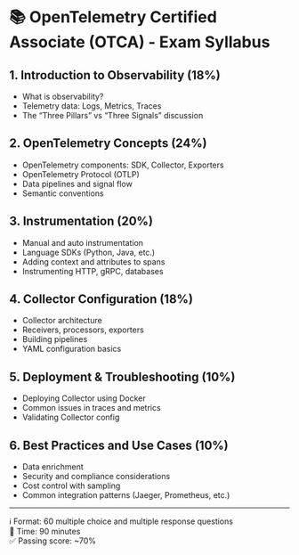 # 📚 OpenTelemetry Certified Associate (OTCA) - Exam Syllabus

## 1. Introduction to Observability (18%)
- What is observability?
- Telemetry data: Logs, Metrics, Traces
- The “Three Pillars” vs “Three Signals” discussion

## 2. OpenTelemetry Concepts (24%)
- OpenTelemetry components: SDK, Collector, Exporters
- OpenTelemetry Protocol (OTLP)
- Data pipelines and signal flow
- Semantic conventions

## 3. Instrumentation (20%)
- Manual and auto instrumentation
- Language SDKs (Python, Java, etc.)
- Adding context and attributes to spans
- Instrumenting HTTP, gRPC, databases

## 4. Collector Configuration (18%)
- Collector architecture
- Receivers, processors, exporters
- Building pipelines
- YAML configuration basics

## 5. Deployment & Troubleshooting (10%)
- Deploying Collector using Docker
- Common issues in traces and metrics
- Validating Collector config

## 6. Best Practices and Use Cases (10%)
- Data enrichment
- Security and compliance considerations
- Cost control with sampling
- Common integration patterns (Jaeger, Prometheus, etc.)

---

ℹ️ Format: 60 multiple choice and multiple response questions  
📆 Time: 90 minutes  
✅ Passing score: ~70%
